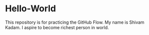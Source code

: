 # Hello-World
This repository is for practicing the GitHub Flow.
My name is Shivam Kadam. I aspire to become richest person in world.
